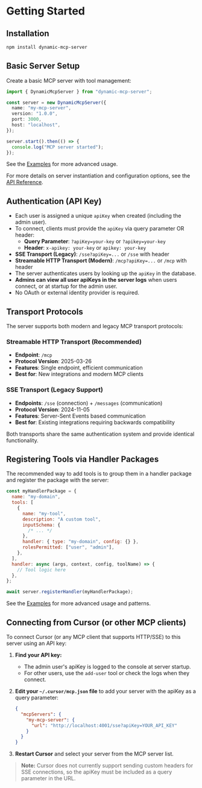 # Getting Started

## Installation

```bash
npm install dynamic-mcp-server
```

## Basic Server Setup

Create a basic MCP server with tool management:

```typescript
import { DynamicMcpServer } from "dynamic-mcp-server";

const server = new DynamicMcpServer({
  name: "my-mcp-server",
  version: "1.0.0",
  port: 3000,
  host: "localhost",
});

server.start().then(() => {
  console.log("MCP server started");
});
```

See the [Examples](./examples.md) for more advanced usage.

For more details on server instantiation and configuration options, see the [API Reference](./api-reference.md).

## Authentication (API Key)

- Each user is assigned a unique `apiKey` when created (including the admin user).
- To connect, clients must provide the `apiKey` via query parameter OR header:
  - **Query Parameter**: `?apiKey=your-key` or `?apikey=your-key`
  - **Header**: `x-apikey: your-key` or `apikey: your-key`
- **SSE Transport (Legacy)**: `/sse?apiKey=...` or `/sse` with header
- **Streamable HTTP Transport (Modern)**: `/mcp?apiKey=...` or `/mcp` with header
- The server authenticates users by looking up the `apiKey` in the database.
- **Admins can view all user apiKeys in the server logs** when users connect, or at startup for the admin user.
- No OAuth or external identity provider is required.

## Transport Protocols

The server supports both modern and legacy MCP transport protocols:

### Streamable HTTP Transport (Recommended)
- **Endpoint**: `/mcp`
- **Protocol Version**: 2025-03-26
- **Features**: Single endpoint, efficient communication
- **Best for**: New integrations and modern MCP clients

### SSE Transport (Legacy Support)
- **Endpoints**: `/sse` (connection) + `/messages` (communication)
- **Protocol Version**: 2024-11-05
- **Features**: Server-Sent Events based communication
- **Best for**: Existing integrations requiring backwards compatibility

Both transports share the same authentication system and provide identical functionality.

## Registering Tools via Handler Packages

The recommended way to add tools is to group them in a handler package and register the package with the server:

```js
const myHandlerPackage = {
  name: "my-domain",
  tools: [
    {
      name: "my-tool",
      description: "A custom tool",
      inputSchema: {
        /* ... */
      },
      handler: { type: "my-domain", config: {} },
      rolesPermitted: ["user", "admin"],
    },
  ],
  handler: async (args, context, config, toolName) => {
    // Tool logic here
  },
};

await server.registerHandler(myHandlerPackage);
```

See the [Examples](./examples.md) for more advanced usage and patterns.

## Connecting from Cursor (or other MCP clients)

To connect Cursor (or any MCP client that supports HTTP/SSE) to this server using an API key:

1. **Find your API key:**

   - The admin user's apiKey is logged to the console at server startup.
   - For other users, use the `add-user` tool or check the logs when they connect.

2. **Edit your `~/.cursor/mcp.json` file** to add your server with the apiKey as a query parameter:

   ```json
   {
     "mcpServers": {
       "my-mcp-server": {
         "url": "http://localhost:4001/sse?apiKey=YOUR_API_KEY"
       }
     }
   }
   ```

3. **Restart Cursor** and select your server from the MCP server list.

> **Note:** Cursor does not currently support sending custom headers for SSE connections, so the apiKey must be included as a query parameter in the URL.
